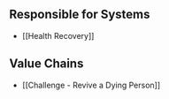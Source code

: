 ## Responsible for Systems
- [[Health Recovery]]
## Value Chains
- [[Challenge - Revive a Dying Person]]